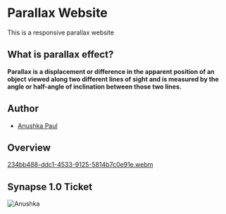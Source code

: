 # Parallax Website
This is a responsive parallax website

## What is parallax effect?
**Parallax is a displacement or difference in the apparent position of an object viewed along two different 
lines of sight and is measured by the angle or half-angle of inclination between those two lines.**

## Author
- [Anushka Paul](https://github.com/pilipi-puu-puu)

## Overview
[234bb488-ddc1-4533-9125-5814b7c0e91e.webm](https://user-images.githubusercontent.com/87390353/214674887-ca5a4638-603e-452c-99c7-41bf2772a50e.webm)

## Synapse 1.0 Ticket
![Anushka](https://user-images.githubusercontent.com/87390353/214675013-e6d018c6-d93c-415f-a2f3-ad3381197a08.png)
